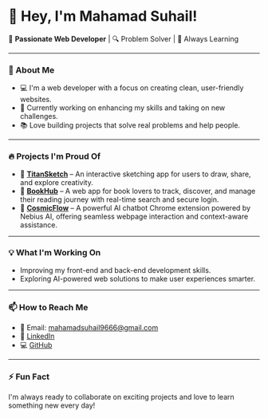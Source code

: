 # 👋 Hey, I'm Mahamad Suhail!

🎯 **Passionate Web Developer** | 🔍 Problem Solver | 🚀 Always Learning

---

### 🚀 About Me
- 💻 I'm a web developer with a focus on creating clean, user-friendly websites.
- 🔨 Currently working on enhancing my skills and taking on new challenges.
- 📚 Love building projects that solve real problems and help people.

---

### 🔥 Projects I'm Proud Of
- 🎨 [**TitanSketch**](https://github.com/warpirate/titansketch/tree/master) – An interactive sketching app for users to draw, share, and explore creativity.
- 📖 [**BookHub**](https://github.com/warpirate/BookHub) – A web app for book lovers to track, discover, and manage their reading journey with real-time search and secure login.
- 🤖 [**CosmicFlow**](https://github.com/warpirate/CosmicFlow) – A powerful AI chatbot Chrome extension powered by Nebius AI, offering seamless webpage interaction and context-aware assistance.

---

### 💡 What I'm Working On
- Improving my front-end and back-end development skills.
- Exploring AI-powered web solutions to make user experiences smarter.

---

### 📫 How to Reach Me
- 💌 Email: [mahamadsuhail9666@gmail.com](mailto:mahamadsuhail9666@gmail.com)
- 🔗 [LinkedIn](https://www.linkedin.com/in/mahamad-suhail/)
- 💻 [GitHub](https://github.com/warpirate)

---

### ⚡ Fun Fact
I'm always ready to collaborate on exciting projects and love to learn something new every day!
